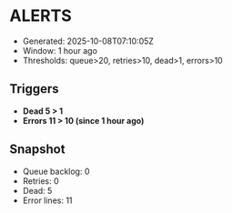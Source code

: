 # ALERTS

- Generated: 2025-10-08T07:10:05Z
- Window: 1 hour ago
- Thresholds: queue>20, retries>10, dead>1, errors>10

## Triggers
- **Dead 5 > 1**
- **Errors 11 > 10 (since 1 hour ago)**

## Snapshot
- Queue backlog: 0
- Retries: 0
- Dead: 5
- Error lines: 11
